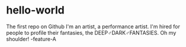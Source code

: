 # hello-world
The first repo on Github
I'm an artist, a performance artist.
I'm hired for people to profile their fantasies, the DEEP♂DARK♂FANTASIES.
Oh my shoulder!
-feature-A
